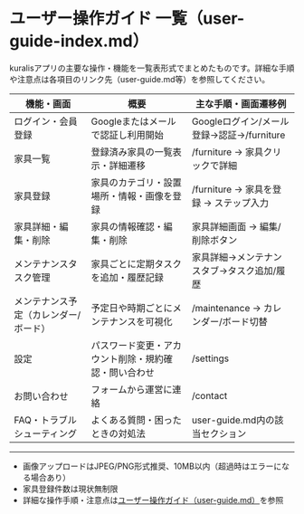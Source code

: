 # ユーザー操作ガイド 一覧（user-guide-index.md）

kuralisアプリの主要な操作・機能を一覧表形式でまとめたものです。詳細な手順や注意点は各項目のリンク先（user-guide.md等）を参照してください。

| 機能・画面                            | 概要                                                 | 主な手順・画面遷移例                      |
| ------------------------------------- | ---------------------------------------------------- | ----------------------------------------- |
| ログイン・会員登録                    | Googleまたはメールで認証し利用開始                   | Googleログイン/メール登録→認証→/furniture |
| 家具一覧                              | 登録済み家具の一覧表示・詳細遷移                     | /furniture → 家具クリックで詳細           |
| 家具登録                              | 家具のカテゴリ・設置場所・情報・画像を登録           | /furniture → 家具を登録 → ステップ入力    |
| 家具詳細・編集・削除                  | 家具の情報確認・編集・削除                           | 家具詳細画面 → 編集/削除ボタン            |
| メンテナンスタスク管理                | 家具ごとに定期タスクを追加・履歴記録                 | 家具詳細→メンテナンスタブ→タスク追加/履歴 |
| メンテナンス予定（カレンダー/ボード） | 予定日や時期ごとにメンテナンスを可視化               | /maintenance → カレンダー/ボード切替      |
| 設定                                  | パスワード変更・アカウント削除・規約確認・問い合わせ | /settings                                 |
| お問い合わせ                          | フォームから運営に連絡                               | /contact                                  |
| FAQ・トラブルシューティング           | よくある質問・困ったときの対処法                     | user-guide.md内の該当セクション           |

---

- 画像アップロードはJPEG/PNG形式推奨、10MB以内（超過時はエラーになる場合あり）
- 家具登録件数は現状無制限
- 詳細な操作手順・注意点は[ユーザー操作ガイド（user-guide.md）](./user-guide.md)を参照
